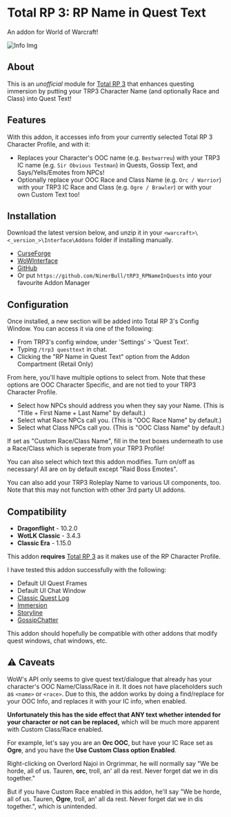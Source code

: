 # Total RP 3: RP Name in Quest Text
An addon for World of Warcraft!

![Info Img](https://cdn-wow.mmoui.com/preview/pvw75727.jpg)

## About
This is an _unofficial_ module for [Total RP 3](https://github.com/Total-RP/Total-RP-3) that enhances questing immersion by putting your TRP3 Character Name (and optionally Race and Class) into Quest Text!


## Features
With this addon, it accesses info from your currently selected Total RP 3 Character Profile, and with it:

* Replaces your Character's OOC name (e.g. `Bestwarreu`) with your TRP3 IC name (e.g. `Sir Obvious Testman`) in Quests, Gossip Text, and Says/Yells/Emotes from NPCs!
* Optionally replace your OOC Race and Class Name (e.g. `Orc / Warrior`) with your TRP3 IC Race and Class (e.g. `Ogre / Brawler`) or with your own Custom Text too!

## Installation
Download the latest version below, and unzip it in your `<warcraft>\<_version_>\Interface\Addons` folder if installing manually.

* [CurseForge](https://www.curseforge.com/wow/addons/trp3-rpnameinquests)
* [WoWInterface](https://www.wowinterface.com/downloads/fileinfo.php?id=26545)
* [GitHub](https://github.com/NinerBull/tRP3_RPNameInQuests/releases/latest)
* Or put `https://github.com/NinerBull/tRP3_RPNameInQuests` into your favourite Addon Manager


## Configuration
Once installed, a new section will be added into Total RP 3's Config Window.
You can access it via one of the following:

* From TRP3's config window, under 'Settings' > 'Quest Text'.
* Typing `/trp3 questtext` in chat.
* Clicking the "RP Name in Quest Text" option from the Addon Compartment (Retail Only)

From here, you'll have multiple options to select from. Note that these options are OOC Character Specific, and are not tied to your TRP3 Character Profile.

* Select how NPCs should address you when they say your Name. (This is "Title + First Name + Last Name" by default.)
* Select what Race NPCs call you. (This is "OOC Race Name" by default.)
* Select what Class NPCs call you. (This is "OOC Class Name" by default.)

If set as "Custom Race/Class Name", fill in the text boxes underneath to use a Race/Class which is seperate from your TRP3 Profile!

You can also select which text this addon modifies. Turn on/off as necessary! All are on by default except "Raid Boss Emotes".

You can also add your TRP3 Roleplay Name to various UI components, too. Note that this may not function with other 3rd party UI addons.

## Compatibility
* **Dragonflight** - 10.2.0
* **WotLK Classic** - 3.4.3
* **Classic Era** - 1.15.0

This addon **requires** [Total RP 3](https://github.com/Total-RP/Total-RP-3) as it makes use of the RP Character Profile.

I have tested this addon successfully with the following:
* Default UI Quest Frames
* Default UI Chat Window
* [Classic Quest Log](https://www.curseforge.com/wow/addons/classic-quest-log)
* [Immersion](https://github.com/seblindfors/Immersion)
* [Storyline](https://github.com/Total-RP/Storyline)
* [GossipChatter](https://github.com/keyboardturner/GossipChatter)

This addon should hopefully be compatible with other addons that modify quest windows, chat windows, etc.

## :warning: Caveats
WoW's API only seems to give quest text/dialogue that already has your character's OOC Name/Class/Race in it. It does not have placeholders such as `<name>` or `<race>`.
Due to this, the addon works by doing a find/replace for your OOC Info, and replaces it with your IC info, when enabled.

**Unfortunately this has the side effect that ANY text whether intended for your character or not can be replaced,** which will be much more apparent with Custom Class/Race enabled.

For example, let's say you are an **Orc OOC**, but have your IC Race set as **Ogre**, and you have the **Use Custom Class option Enabled**.

Right-clicking on Overlord Najoi in Orgrimmar, he will normally say "We be horde, all of us. Tauren, **orc**, troll, an' all da rest. Never forget dat we in dis together."

But if you have Custom Race enabled in this addon, he'll say "We be horde, all of us. Tauren, **Ogre**, troll, an' all da rest. Never forget dat we in dis together.", which is unintended.
